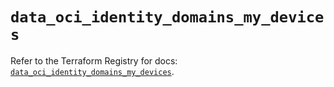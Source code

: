 # `data_oci_identity_domains_my_devices`

Refer to the Terraform Registry for docs: [`data_oci_identity_domains_my_devices`](https://registry.terraform.io/providers/oracle/oci/6.18.0/docs/data-sources/identity_domains_my_devices).
